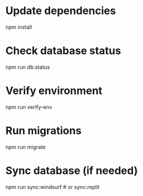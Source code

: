 # Update dependencies
npm install

# Check database status
npm run db:status

# Verify environment
npm run verify-env

# Run migrations
npm run migrate

# Sync database (if needed)
npm run sync:windsurf  # or sync:replit